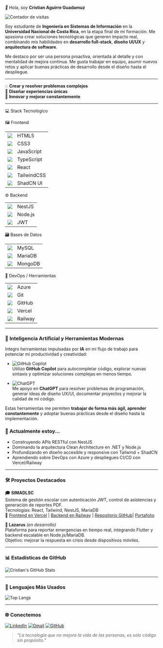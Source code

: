 <style>
@keyframes wave {
  0% { transform: rotate(0deg); }
  10% { transform: rotate(14deg); }
  20% { transform: rotate(-8deg); }
  30% { transform: rotate(14deg); }
  40% { transform: rotate(-4deg); }
  50% { transform: rotate(10deg); }
  60% { transform: rotate(0deg); }
  100% { transform: rotate(0deg); }
}
.wave-hand {
  display: inline-block;
  transform-origin: 70% 70%;
  animation: wave 2s infinite;
}
</style>

<span class="wave-hand text-2xl">👋</span> Hola, soy **Cristian Aguirre Guadamuz**  

![Contador de visitas](https://hits.sh/github.com/CristianAG13/CristianAG13.svg?style=flat-square)

Soy estudiante de **Ingeniería en Sistemas de Información** en la **Universidad Nacional de Costa Rica**, en la etapa final de mi formación. Me apasiona crear soluciones tecnológicas que generen impacto real, combinando mis habilidades en **desarrollo full-stack**, **diseño UI/UX** y **arquitectura de software**.

Me destaco por ser una persona proactiva, orientada al detalle y con mentalidad de mejora continua. Me gusta trabajar en equipo, asumir nuevos retos y aplicar buenas prácticas de desarrollo desde el diseño hasta el despliegue.


---


💡 **Crear y resolver problemas complejos**  
🎨 **Diseñar experiencias únicas**  
🚀 **Innovar y mejorar constantemente**


---

💻 Stack Tecnológico
<div align="left">
🖼️ Frontend
<table> <tr> <td><img src="https://img.shields.io/badge/HTML5-E34F26?style=flat-square&logo=html5&logoColor=white"/></td> <td>HTML5</td> </tr> <tr> <td><img src="https://img.shields.io/badge/CSS3-1572B6?style=flat-square&logo=css3&logoColor=white"/></td> <td>CSS3</td> </tr> <tr> <td><img src="https://img.shields.io/badge/JavaScript-F7DF1E?style=flat-square&logo=javascript&logoColor=black"/></td> <td>JavaScript</td> </tr> <tr> <td><img src="https://img.shields.io/badge/TypeScript-007ACC?style=flat-square&logo=typescript&logoColor=white"/></td> <td>TypeScript</td> </tr> <tr> <td><img src="https://img.shields.io/badge/React-61DAFB?style=flat-square&logo=react&logoColor=black"/></td> <td>React</td> </tr> <tr> <td><img src="https://img.shields.io/badge/TailwindCSS-38B2AC?style=flat-square&logo=tailwind-css&logoColor=white"/></td> <td>TailwindCSS</td> </tr> <tr> <td><img src="https://img.shields.io/badge/ShadCN_UI-111827?style=flat-square"/></td> <td>ShadCN UI</td> </tr> </table>
⚙️ Backend
<table> <tr> <td><img src="https://img.shields.io/badge/NestJS-E0234E?style=flat-square&logo=nestjs&logoColor=white"/></td> <td>NestJS</td> </tr> <tr> <td><img src="https://img.shields.io/badge/Node.js-339933?style=flat-square&logo=nodedotjs&logoColor=white"/></td> <td>Node.js</td> </tr> <tr> <td><img src="https://img.shields.io/badge/JWT-000000?style=flat-square&logo=jsonwebtokens&logoColor=white"/></td> <td>JWT</td> </tr> </table>
🗃️ Bases de Datos
<table> <tr> <td><img src="https://img.shields.io/badge/MySQL-4479A1?style=flat-square&logo=mysql&logoColor=white"/></td> <td>MySQL</td> </tr> <tr> <td><img src="https://img.shields.io/badge/MariaDB-003545?style=flat-square&logo=mariadb&logoColor=white"/></td> <td>MariaDB</td> </tr> <tr> <td><img src="https://img.shields.io/badge/MongoDB-47A248?style=flat-square&logo=mongodb&logoColor=white"/></td> <td>MongoDB</td> </tr> </table>
🧰 DevOps / Herramientas
<table> <tr> <td><img src="https://img.shields.io/badge/Azure-0089D6?style=flat-square&logo=microsoft-azure&logoColor=white"/></td> <td>Azure</td> </tr> <tr> <td><img src="https://img.shields.io/badge/Git-F05032?style=flat-square&logo=git&logoColor=white"/></td> <td>Git</td> </tr> <tr> <td><img src="https://img.shields.io/badge/GitHub-181717?style=flat-square&logo=github&logoColor=white"/></td> <td>GitHub</td> </tr> <tr> <td><img src="https://img.shields.io/badge/Vercel-000000?style=flat-square&logo=vercel&logoColor=white"/></td> <td>Vercel</td> </tr> <tr> <td><img src="https://img.shields.io/badge/Railway-000000?style=flat-square&logo=railway&logoColor=white"/></td> <td>Railway</td> </tr> </table> </div>

---


### 🤖 **Inteligencia Artificial y Herramientas Modernas**  
Integro herramientas impulsadas por **IA** en mi flujo de trabajo para potenciar mi productividad y creatividad:

- ![GitHub Copilot](https://img.shields.io/badge/GitHub_Copilot-181717?style=flat-square&logo=github&logoColor=white)  
  Utilizo **GitHub Copilot** para autocompletar código, explorar nuevas sintaxis y optimizar soluciones complejas en menos tiempo.

- ![ChatGPT](https://img.shields.io/badge/ChatGPT-1A1A1A?style=flat-square&logo=openai&logoColor=white)  
  Me apoyo en **ChatGPT** para resolver problemas de programación, generar ideas de diseño UX/UI, documentar proyectos y mejorar la calidad de mi código.

Estas herramientas me permiten **trabajar de forma más ágil, aprender constantemente** y adoptar buenas prácticas desde el diseño hasta la implementación.


### 🔭 Actualmente estoy...
- Construyendo APIs RESTful con NestJS
- Dominando la arquitectura Clean Architecture en .NET y Node.js
- Profundizando en diseño accesible y responsive con Tailwind + ShadCN
- Aprendiendo sobre DevOps con Azure y despliegues CI/CD con Vercel/Railway


---


### 🛠️ **Proyectos Destacados**

**🎓 SIMADLSC**  
Sistema de gestión escolar con autenticación JWT, control de asistencias y generación de reportes PDF.  
Tecnologías: React, Tailwind, NestJS, MariaDB  
🔗 [Frontend en Vercel](https://simadlsc.vercel.app) | [Backend en Railway](#) | [Repositorio GitHub](https://github.com/CristianAG13/SIMADLSC)| [Portafolio](https://portafolio-xi-gules.vercel.app)

**📡 Lazarus** *(en desarrollo)*  
Plataforma para reportar emergencias en tiempo real, integrando Flutter y backend escalable en Node.js/MariaDB.  
Objetivo: mejorar la respuesta en crisis desde dispositivos móviles.


---


### 📊 **Estadísticas de GitHub**  

![Cristian's GitHub Stats](https://github-readme-stats.vercel.app/api?username=CristianAG13&show_icons=true&hide_title=true&count_private=true&hide=prs&theme=radical)



---


### 📌 **Lenguajes Más Usados**  

![Top Langs](https://github-readme-stats.vercel.app/api/top-langs/?username=CristianAG13&langs_count=10&layout=compact&theme=radical)


---


### 🌐 Conectemos

[![LinkedIn](https://img.shields.io/badge/-LinkedIn-blue?style=flat-square&logo=linkedin&logoColor=white)]([https://linkedin.com/in/tu-usuario](https://www.linkedin.com/in/cristian-guadamuz-273647188/))
[![Gmail](https://img.shields.io/badge/-Gmail-D14836?style=flat-square&logo=gmail&logoColor=white)](mailto:Martinguaduz@gmail.com)
[![GitHub](https://img.shields.io/badge/-GitHub-181717?style=flat-square&logo=github&logoColor=white)](https://github.com/CristianAG13)

> _“La tecnología que no mejora la vida de las personas, es solo código sin propósito.”_



